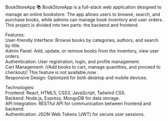 BookStoreApp 📚
BookStoreApp is a full-stack web application designed to manage an online bookstore. The app allows users to browse, search, and purchase books, while admins can manage book inventory and user orders. This project is divided into two parts: the backend and frontend.<br>

Features:<br>
User-friendly Interface: Browse books by categories, authors, and search by title.<br>
Admin Panel: Add, update, or remove books from the inventory, view user orders.<br>
Authentication: User registration, login, and profile management.<br>
Cart Management: //Add books to cart, manage quantities, and proceed to checkout// This feature is not available,now .<br>
Responsive Design: Optimized for both desktop and mobile devices.<br>

Technologies:<br>
Frontend: React, HTML5, CSS3, JavaScript, Tailwind CSS.<br>
Backend: Node.js, Express, MongoDB for data storage.<br>
API Integration: RESTful API for communication between frontend and backend.<br>
Authentication: JSON Web Tokens (JWT) for secure user sessions.<br>
